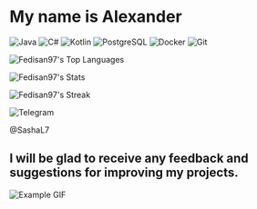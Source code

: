 #  My name is Alexander 

![Java](https://img.shields.io/badge/java-%23ED8B00?style=for-the-badge&logo=java&logoColor=white&color=%23008000)
![C#](https://img.shields.io/badge/c%23-%23239120?style=for-the-badge&logo=c-sharp&logoColor=white&color=%23008000)
![Kotlin](https://img.shields.io/badge/kotlin-%237F52FF?style=for-the-badge&logo=kotlin&logoColor=white&color=%23008000)
![PostgreSQL](https://img.shields.io/badge/postgresql-%23316192?style=for-the-badge&logo=postgresql&logoColor=white&color=%23008000)
![Docker](https://img.shields.io/badge/docker-%230db7ed?style=for-the-badge&logo=docker&logoColor=white&color=%23008000)
![Git](https://img.shields.io/badge/git-%23F05032?style=for-the-badge&logo=git&logoColor=white&color=%23008000)


![Fedisan97's Top Languages](https://github-readme-stats.vercel.app/api/top-langs/?username=Fedisan97&theme=gotham&show_icons=true&hide_border=true&layout=compact)

![Fedisan97's Stats](https://github-readme-stats.vercel.app/api?username=Fedisan97&theme=gotham&show_icons=true&hide_border=true&count_private=true)

![Fedisan97's Streak](https://github-readme-streak-stats.herokuapp.com/?user=Fedisan97&theme=gotham&hide_border=true)


![Telegram](https://img.shields.io/badge/Telegram-2CA5E0?style=flat-square&logo=telegram&logoColor=white&height=30)

@SashaL7

## I will be glad to receive any feedback and suggestions for improving my projects.
>
 ![Example GIF](https://i.pinimg.com/originals/f7/64/10/f76410086df1c7b9244bfb19b83a4d91.gif)

